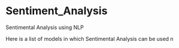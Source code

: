 # Sentiment_Analysis
Sentimental Analysis using NLP

Here is a list of models in which Sentimental Analysis can be used n
